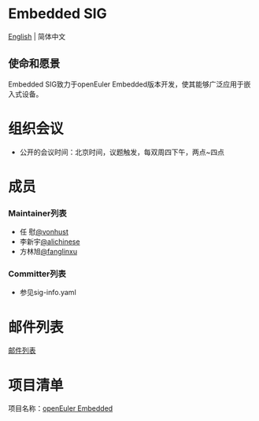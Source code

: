 
# Embedded SIG
[English](./sig-embedded.md) | 简体中文

## 使命和愿景

Embedded SIG致力于openEuler Embedded版本开发，使其能够广泛应用于嵌入式设备。

# 组织会议

- 公开的会议时间：北京时间，议题触发，每双周四下午，两点~四点

# 成员

### Maintainer列表
- 任  慰[@vonhust](https://gitee.com/vonhust)
- 李新宇[@alichinese](https://gitee.com/alichinese)
- 方林旭[@fanglinxu](https://gitee.com/fanglinxu)

### Committer列表
- 参见sig-info.yaml


# 邮件列表

[邮件列表](dev@openeuler.org)

# 项目清单

项目名称：[openEuler Embedded](https://embedded.pages.openeuler.org)

